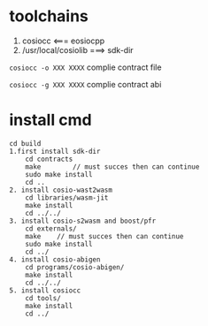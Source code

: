 
# toolchains

1. cosiocc <=== eosiocpp
2. /usr/local/cosiolib  ===> sdk-dir

`cosiocc -o XXX XXXX` complie contract file

`cosiocc -g XXX XXXX` complie contract abi


# install cmd
	cd build
	1.first install sdk-dir
		cd contracts
		make		// must succes then can continue
		sudo make install
		cd ..
	2. install cosio-wast2wasm
		cd libraries/wasm-jit
		make install
		cd ../../
	3. install cosio-s2wasm and boost/pfr
		cd externals/
		make    // must succes then can continue
		sudo make install
		cd ../
	4. install cosio-abigen
		cd programs/cosio-abigen/
		make install
		cd ../../
	5. install cosiocc
		cd tools/
		make install
		cd ../
		

